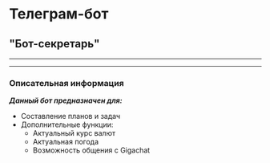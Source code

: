 # Телеграм-бот
## "Бот-секретарь"
---
---
### Описательная информация
___Данный бот предназначен для:___
* Составление планов и задач
* Дополнительные функции:
    * Актуальный курс валют
    * Актуальная погода
    * Возможность общения с Gigachat

